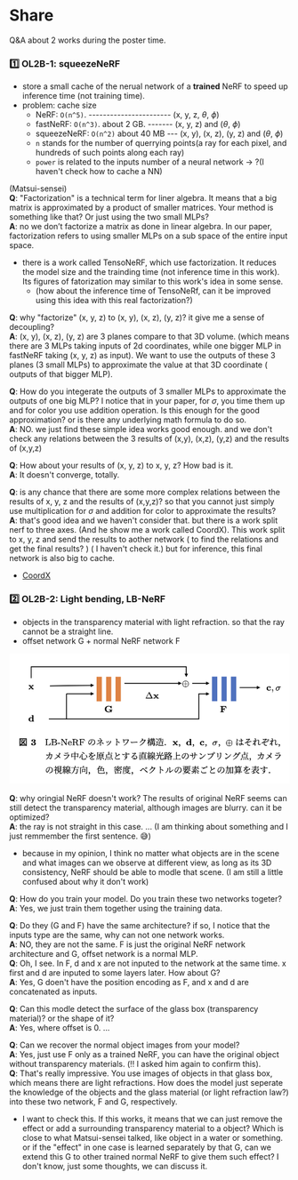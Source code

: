 Share
====

Q&A about 2 works during the poster time.

### :one: OL2B-1: squeezeNeRF
- store a small cache of the nerual network of a __trained__ NeRF to speed up inference time (not training time).
- problem: cache size
   - NeRF: `O(n^5)`.    ----------------------- (x, y, z, $\theta$, $\phi$) 
   - fastNeRF: `O(n^3)`. about 2 GB. ------- (x, y, z) and ($\theta$, $\phi$)
   - squeezeNeRF: `O(n^2)`  about 40 MB --- (x, y), (x, z), (y, z) and ($\theta$, $\phi$)
   - `n` stands for the number of querrying points(a ray for each pixel, and hundreds of such points along each ray)
   - `power` is related to the inputs number of a neural network   -> ?(I haven't check how to cache a NN)

(Matsui-sensei)  
__Q__: "Factorization" is a technical term for liner algebra. It means that a big matrix is approximated by a product of smaller matrices. Your method is something like that? Or just using the two small MLPs?  
__A__: no we don’t factorize a matrix as done in linear algebra. In our paper, factorization refers to using smaller MLPs on a sub space of the entire input space.

- there is a work called TensoNeRF, which use factorization. It reduces the model size and the trainding time (not inference time in this work). Its figures of fatorization may similar to this work's idea in some sense. 
  - (how about the inference time of TensoNeRf, can it be improved using this idea with this real factorization?)


__Q__: why "factorize" (x, y, z) to (x, y), (x, z), (y, z)? it give me a sense of decoupling?  
__A__: (x, y), (x, z), (y, z) are 3 planes compare to that 3D volume. (which means there are 3 MLPs taking inputs of 2d coordinates, while one bigger MLP in fastNeRF taking (x, y, z) as input). We want to use the outputs of these 3 planes (3 small MLPs) to approximate the value at that 3D coordinate ( outputs of that bigger MLP). 

__Q__: How do you integerate the outputs of 3 smaller MLPs to approximate the outputs of one big MLP? I notice that in your paper, for $\sigma$, you time them up and for color you use addition operation. Is this enough for the good approximation? or is there any underlying math formula to do so.  
__A__: NO. we just find these simple idea works good enough. and we don't check any relations between the 3 results of (x,y), (x,z), (y,z) and the results of (x,y,z)


__Q__: How about your results of (x, y, z) to x, y, z? How bad is it.  
__A__: It doesn't converge, totally.

__Q__: is any chance that there are some more complex relations between the results of x, y, z and the results of (x,y,z)? so that you cannot just simply use multiplication for $\sigma$ and addition for color to approximate the results?  
__A__: that's good idea and we haven't consider that. but there is a work split nerf to three axes. (And he show me a work called CoordX). This work split to x, y, z and send the results to aother network ( to find the relations and get the final results? ) ( I haven't check it.) but for inference, this final network is also big to cache.


- [CoordX](https://openreview.net/forum?id=oAy7yPmdNz)



### 2️⃣ OL2B-2: Light bending, LB-NeRF

- objects in the transparency material with light refraction. so that the ray cannot be a straight line.
- offset network G + normal NeRF network F

![](LB-NeRF.png)

__Q__: why oringial NeRF doesn't work? The results of original NeRF seems can still detect the transparency material, although images are blurry. can it be optimized?  
__A__: the ray is not straight in this case. ...  (I am thinking about something and I just remmember the first sentence. 😅)

- because in my opinion, I think no matter what objects are in the scene and what images can we observe at different view, as long as its 3D consistency, NeRF should be able to modle that scene. (I am still a little confused about why it don't work)

__Q__: How do you train your model. Do you train these two networks togeter?  
__A__: Yes, we just train them together using the training data.  

__Q__: Do they (G and F) have the same architecture? if so, I notice that the inputs type are the same, why can not one network works.  
__A__: NO, they are not the same. F is just the original NeRF network architecture and G, offset network is a normal MLP.  
__Q__: Oh, I see. In F, d and x are not inputed to the network at the same time. x first and d are inputed to some layers later. How about G?  
__A__: Yes, G doen't have the position encoding as F, and x and d are concatenated as inputs.  


__Q__: Can this modle detect the surface of the glass box (transparency material)? or the shape of it?  
__A__: Yes, where offset is 0. ...  

__Q__: Can we recover the normal object images from your model?  
__A__: Yes, just use F only as a trained NeRF, you can have the original object without transparency materials. (‼️ I asked him again to confirm this).  
__Q__: That's really impressive. You use images of objects in that glass box, which means there are light refractions. How does the model just seperate the knowledge of the objects and the glass material (or light refraction law?) into these two network, F and G, respectively.  

- I want to check this. If this works, it means that we can just remove the effect or add a surrounding transparency material to a object? Which is close to what Matsui-sensei talked, like object in a water or something. or if the "effect" in one case is learned separately by that G, can we extend this G to other trained normal NeRF to give them such effect? I don't know, just some thoughts, we can discuss it.
